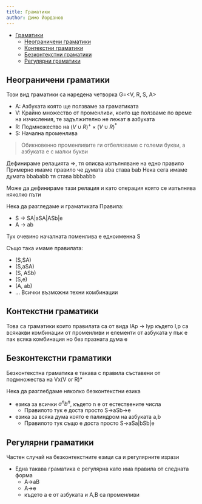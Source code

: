 ```yaml
---
title: Граматики
author: Димо Йорданов
---
```


<!-- TOC -->
* [Граматики](#граматики)
  * [Неограничени граматики](#неограничени-граматики)
  * [Контекстни граматики](#контекстни-граматики)
  * [Безконтекстни граматики](#безконтекстни-граматики)
  * [Регулярни граматики](#регулярни-граматики)
<!-- TOC -->

## Неограничени граматики
Този вид граматики са наредена четворка G=<V, R, S, A>
- A: Азбуката която ще ползваме за граматиката
- V: Крайно множество от променливи, които ще ползваме по време на изчисления, те задължително не лежат в азбуката
- R: Подмножество на $(V\cup R)^+\times(V\cup R)^*$
- S: Начална променлива

> Обикновенно променливите ги отбелязваме с големи букви, а азбуката е с малки букви

Дефинираме релацията =>, тя описва изпълняване на едно правило
Примерно имаме правило че думата aba става bab
Нека сега имаме думата bbababb тя става bbbabbb

Може да дефинираме тази релация и като операция която се изпълнява няколко пъти

Нека да разгледаме и граматиката 
Правила:
- S -> SA|aSA|ASb|e
- A -> ab

Тук очевино началната поменлива е едноименна S

Също така имаме правилата:
- (S,SA)
- (S,aSA)
- (S, ASb)
- (S,e)
- (A, ab)
- ... Всички възможни техни комбинации


## Контекстни граматики

Това са граматики които правилата са от вида
lAp -> lyp
където l,p са всякакви комбинации от променливи и елементи от азбуката
y пък е пак всяка комбинация но без празната дума e

## Безконтекстни граматики

Безконтекстна граматика е такава с правила съставени от подмножества на Vx(V or R)*

Нека да разглебдаме няколко безконтекстни езика
- езика за всички $a^nb^n$, където n е от естествените числа
  - Правилото тук е доста просто S->aSb->e
- езика за всяка дума която е палиндром на азбуката a,b
  - Правилото тук също е доста просто S->aSa|bSb|e

## Регулярни граматики
Частен случай на безконтекстните езици са и регулярните изрази
- Една такава граматика е регулярна като има правила от следната форма
  - A->aB
  - A->e
  - където a е от азбуката и A,B са променливи